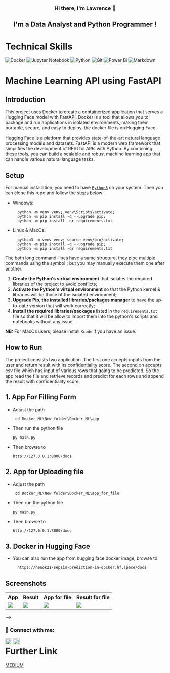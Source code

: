 <h3 align="center">
Hi there, I'm <b>Lawrence</b> 👋 
</h3>  

<h2 align="center">
I'm a Data Analyst and Python Programmer !
</h2> 

# Technical Skills 
![Docker](https://img.shields.io/badge/docker-%230db7ed.svg?style=for-the-badge&logo=docker&logoColor=white%29)
![Jupyter Notebook](https://img.shields.io/badge/jupyter-%23FA0F00.svg?style=for-the-badge&logo=jupyter&logoColor=white)
![Python](https://img.shields.io/badge/python-3670A0?style=for-the-badge&logo=python&logoColor=ffdd54)
![Git](https://img.shields.io/badge/git-%23F05033.svg?style=for-the-badge&logo=git&logoColor=white)
![Power Bi](https://img.shields.io/badge/power_bi-F2C811?style=for-the-badge&logo=powerbi&logoColor=black)
![Markdown](https://img.shields.io/badge/markdown-%23000000.svg?style=for-the-badge&logo=markdown&logoColor=white)

# Machine Learning API using FastAPI 

## Introduction

This project uses Docker to create a containerized application that serves a Hugging Face model with FastAPI. Docker is a tool that allows you to package and run applications in isolated environments, making them portable, secure, and easy to deploy. the docker file is on Hugging Face.

Hugging Face is a platform that provides state-of-the-art natural language processing models and datasets. FastAPI is a modern web framework that simplifies the development of RESTful APIs with Python. By combining these tools, you can build a scalable and robust machine learning app that can handle various natural language tasks.

## Setup

For manual installation, you need to have [`Python3`](https://www.python.org/) on your system. Then you can clone this repo and follow the steps below:

- Windows:
        
        python -m venv venv; venv\Scripts\activate;
        python -m pip install -q --upgrade pip;
        python -m pip install -qr requirements.txt
  
- Linux & MacOs:
        
        python3 -m venv venv; source venv/bin/activate;
        python -m pip install -q --upgrade pip;
        python -m pip install -qr requirements.txt
The both long command-lines have a same structure, they pipe multiple commands using the symbol **;** but you may manually execute them one after another.

1. **Create the Python's virtual environment** that isolates the required libraries of the project to avoid conflicts;
2. **Activate the Python's virtual environment** so that the Python kernel & libraries will be those of the isolated environment;
3. **Upgrade Pip, the installed libraries/packages manager** to have the up-to-date version that will work correctly;
4. **Install the required libraries/packages** listed in the `requirements.txt` file so that it will be allow to import them into the python's scripts and notebooks without any issue.

**NB:** For MacOs users, please install `Xcode` if you have an issue.

## How to Run

The project consists two application. The first one accepts inputs from the user and return result with its confidentiality score. The second on accepts csv file which has input of various rows that going to be predicted. So the app read the file and retrieve records and predict for each rows and append the result with confidentiality score.

## 1. App For Filling Form

- Adjust the path 

       cd Docker_ML\New folder\Docker_ML\app
  
- Then run the python file
 
      py main.py

- Then browse to

      http://127.0.0.1:8000/docs

## 2. App for Uploading file

- Adjust the path

       cd Docker_ML\New folder\Docker_ML\app_for_file
  
- Then run the python file
 
      py main.py

- Then browse to

      http://127.0.0.1:8000/docs

## 3. Docker in Hugging Face

- You can also run the app from hugging face docker image, browse to

        https://henok21-sepsis-prediction-in-docker.hf.space/docs
         
## Screenshots

<table>
    <tr>
        <th>App</th>
        <th>Result</th>
        <th>App for file</th>
        <th>Result for file</th>
    </tr>
    <tr>
        <td><img src="./Image/Image_1.png"/></td>
        <td><img src="./Image/Image_2.png"/></td>
        <td><img src="./Image/Image_3.png"/></td>
        <td><img src="./Image/Image_4.png"/></td>
    </tr>
</table> -->

### 🤝 Connect with me:

<a href="https://www.linkedin.com/in/henok-solomon-a3b537206"><img align="left" src="https://raw.githubusercontent.com/yushi1007/yushi1007/main/images/linkedin.svg" alt="Yu Shi | LinkedIn" width="21px"/></a>
<a href="https://medium.com/@heneyr24"><img align="left" 
src="https://raw.githubusercontent.com/yushi1007/yushi1007/main/images/medium.svg" alt="Yu Shi | Medium" width="21px"/>
</a>

##


# Further Link
[MEDIUM](https://medium.com/@heneyr24/time-series-prediction-2c659b39356e?source=friends_link&sk=5c59b70a5e35ee9d5c59a382d9ab1919)
